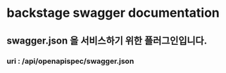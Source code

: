 # backstage swagger documentation

## swagger.json 을 서비스하기 위한 플러그인입니다.

### uri : /api/openapispec/swagger.json